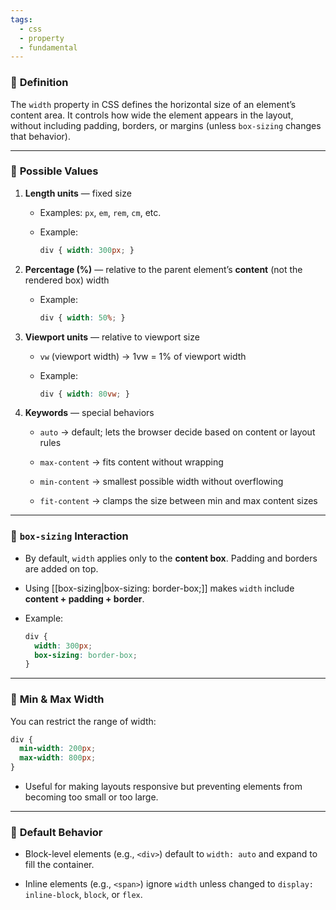 ```yaml
---
tags:
  - css
  - property
  - fundamental
---
```


### 🔹 **Definition**  
The `width` property in CSS defines the horizontal size of an element’s content area. It controls how wide the element appears in the layout, without including padding, borders, or margins (unless `box-sizing` changes that behavior).

---

### 🔹 **Possible Values**

1. **Length units** — fixed size
    
    - Examples: `px`, `em`, `rem`, `cm`, etc.
        
    - Example:
        
        ```css
        div { width: 300px; }
        ```
        
1. **Percentage (%)** — relative to the parent element’s **content** (not the rendered box) width
    
    - Example:
        
        ```css
        div { width: 50%; }
        ```
        
2. **Viewport units** — relative to viewport size
    
    - `vw` (viewport width) → 1vw = 1% of viewport width
        
    - Example:
        
        ```css
        div { width: 80vw; }
        ```
        
3. **Keywords** — special behaviors
    
    - `auto` → default; lets the browser decide based on content or layout rules
        
    - `max-content` → fits content without wrapping
        
    - `min-content` → smallest possible width without overflowing
        
    - `fit-content` → clamps the size between min and max content sizes
        

---

### 🔹 **`box-sizing` Interaction**

- By default, `width` applies only to the **content box**. Padding and borders are added on top.
    
- Using [[box-sizing|box-sizing: border-box;]] makes `width` include **content + padding + border**.
    
- Example:
    
    ```css
    div {
      width: 300px;
      box-sizing: border-box;
    }
    ```
    

---

### 🔹 **Min & Max Width**  
You can restrict the range of width:

```css
div {
  min-width: 200px;
  max-width: 800px;
}
```

- Useful for making layouts responsive but preventing elements from becoming too small or too large.
    

---

### 🔹 **Default Behavior**

- Block-level elements (e.g., `<div>`) default to `width: auto` and expand to fill the container.
    
- Inline elements (e.g., `<span>`) ignore `width` unless changed to `display: inline-block`, `block`, or `flex`.
    
